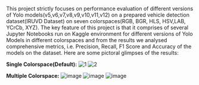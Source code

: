 This project strictly focuses on performance evaluation of different versions of Yolo models(v5,v6,v7,v8,v9,v10,v11,v12) on a prepared vehicle detection dataset(IRUVD Dataset) on seven colorspaces(RGB, BGR, HLS, HSV,LAB, YCrCb, XYZ). The key feature of this project is that it comprises of several Jupyter Notebooks run on Kaggle environment for different versions of Yolo Models in different colorspaces and from the results we analysed comprehensive metrics, i.e. Precision, Recall, F1 Score and Accuracy of the models on the dataset. Here are some pictoral glimpses of the results:

**Single Colorspace(Default):**
![1](https://github.com/user-attachments/assets/ef254070-87ba-4c18-a288-47566ec9e8c3)
![2](https://github.com/user-attachments/assets/57269f2d-59a4-44a4-933b-b324cf902f55)

**Multiple Colorspace:**
![image](https://github.com/user-attachments/assets/037a0890-6886-4c29-a09f-d31bc3ee3d78)
![image](https://github.com/user-attachments/assets/3d775ea1-bb08-457c-8491-2251e11012f3)
![image](https://github.com/user-attachments/assets/9050235d-9ccf-4833-b764-e9e60661dadd)


